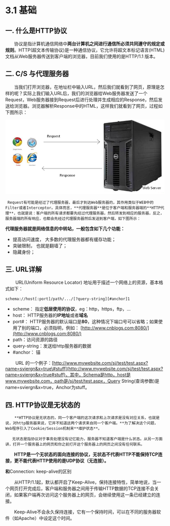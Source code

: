 # 3.1 基础

## 一. 什么是HTTP协议

　　协议是指计算机通信网络中**两台计算机之间进行通信所必须共同遵守的规定或规则**。HTTP\(超文本传输协议\)是一种通信协议，它允许将超文本标记语言\(HTML\)文档从Web服务器传送到客户端的浏览器，目前我们使用的是HTTP/1.1 版本。

## 二. C/S 与代理服务器

　　当我们打开浏览器，在地址栏中输入URL，然后我们就看到了网页，原理是怎样的呢？实际上我们输入URL后，我们的浏览器给Web服务器发送了一个Request，Web服务器接到Request后进行处理并生成相应的Response，然后发送给浏览器。浏览器解析Response中的HTML，这样我们就看到了网页，过程如下图所示：

![](../../.gitbook/assets/image%20%2882%29.png)

     Request有可能是经过了代理服务器，最后才到达Web服务器的，其作用类似于WEB中的Filter或者Interceptor。具体而言，**代理服务器**是位于客户端和服务器端的**HTTP代理**，也就是说：客户端的所有请求都要先经过代理服务器，然后转发到相应的服务器，反之，服务器端的所有响应，也都会先经过代理服务器然后发送到客户端，如下图所示： 

**代理服务器就是网络信息的中转站，一般包含如下几个功能：**

* 提高访问速度， 大多数的代理服务器都有缓存功能；
* 突破限制， 也就是翻墙了；
* 隐藏身份；

## 三. URL详解

　　 URL\(Uniform Resource Locator\) 地址用于描述一个网络上的资源，基本格式如下：

```text
schema://host[:port]/path/.../[?query-string][#anchor]1
```

* scheme： 指定**低层使用的协议**，eg：http，https，ftp，…
* host：   HTTP服务器的**IP地址**或者**域名**
* port\#： HTTP服务器的默认端口是**80**，这种情况下端口号可以省略；如果使用了别的端口，必须指明，例如： [http://www.cnblogs.com:8080/](http://www.cnblogs.com:8080/)
* path：访问资源的路径
* query-string：发送给http服务器的数据
* \#anchor： 锚

　　 URL 的一个例子：[http://www.mywebsite.com/sj/test/test.aspx?name=sviergn&x=true\#stuff](http://www.mywebsite.com/sj/test/test.aspx?name=sviergn&x=true#stuff)，其中，Schema是http，host是www.mywebsite.com，path是/sj/test/test.aspx，Query String\(查询参数\)是name=sviergn&x=true，Anchor为stuff。

## 四. HTTP协议是无状态的 

        **HTTP协议是无状态的，同一个客户端的这次请求和上次请求是没有对应关系，也就是说，对http服务器来说，它并不知道这两个请求来自同一个客户端。**为了解决这个问题，Web程序引入了Cookie/Session机制来**维护状态**。　　

       无状态是指协议对于事务处理没有记忆能力，服务器不知道客户端是什么状态。从另一方面讲，打开一个服务器上的网页和你之前打开这个服务器上的网页之间没有任何联系。

　　**HTTP是一个无状态的面向连接的协议，无状态不代表HTTP不能保持TCP连接，更不能代表HTTP使用的是UDP协议（无连接）。**

  **和**Connection: keep-alive的区别

　　从HTTP/1.1起，默认都开启了Keep-Alive，保持连接特性，简单地说，当一个网页打开完成后，客户端和服务器之间用于传输HTTP数据的TCP连接不会关闭，如果客户端再次访问这个服务器上的网页，会继续使用这一条已经建立的连接。

　　Keep-Alive不会永久保持连接，它有一个保持时间，可以在不同的服务器软件（如Apache）中设定这个时间。 

　　

